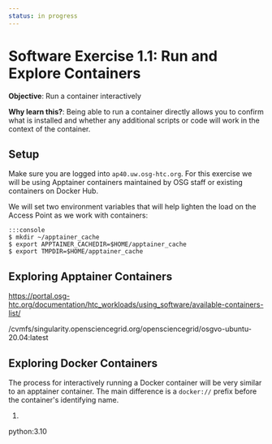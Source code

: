 ```yaml
---
status: in progress
---
```


<style type="text/css"> pre em { font-style: normal; background-color: yellow; } pre strong { font-style: normal; font-weight: bold; color: \#008; } </style>

Software Exercise 1.1: Run and Explore Containers
============================================================

**Objective**: Run a container interactively

**Why learn this?**: Being able to run a container directly allows you to confirm 
what is installed and whether any additional scripts or code will work in the context 
of the container. 

Setup
--------

Make sure you are logged into `ap40.uw.osg-htc.org`.  For this exercise 
we will be using Apptainer containers maintained by OSG staff or existing 
containers on Docker Hub. 

We will set two environment variables that will help lighten the load on the 
Access Point as we work with containers: 

	:::console
	$ mkdir ~/apptainer_cache
	$ export APPTAINER_CACHEDIR=$HOME/apptainer_cache
	$ export TMPDIR=$HOME/apptainer_cache

Exploring Apptainer Containers
-------------------

https://portal.osg-htc.org/documentation/htc_workloads/using_software/available-containers-list/

/cvmfs/singularity.opensciencegrid.org/opensciencegrid/osgvo-ubuntu-20.04:latest



Exploring Docker Containers
------------------

The process for interactively running a Docker container will be very 
similar to an apptainer container. The main difference is a `docker://` prefix 
before the container's identifying name. 

1. 

python:3.10

